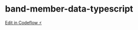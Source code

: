 # band-member-data-typescript

[Edit in Codeflow ⚡️](https://stackblitz.com/~/github.com/aidbar/band-member-data-typescript)